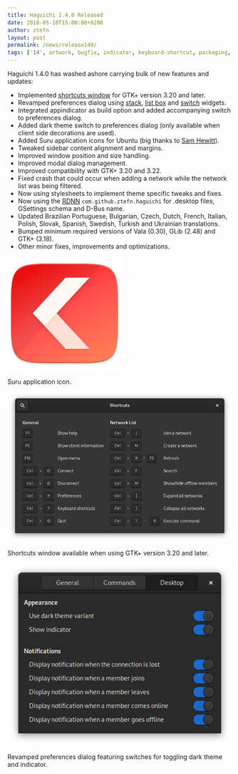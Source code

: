 ```yaml
---
title: Haguichi 1.4.0 Released
date: 2018-05-10T15:00:00+0200
author: ztefn
layout: post
permalink: /news/release140/
tags: ['14', artwork, bugfix, indicator, keyboard-shortcut, packaging, release, translation]
---
```

Haguichi 1.4.0 has washed ashore carrying bulk of new features and updates:

  * Implemented <a href="https://docs.gtk.org/gtk3/class.ShortcutsWindow.html" target="_blank">shortcuts window</a> for GTK+ version 3.20 and later.
  * Revamped preferences dialog using <a href="https://docs.gtk.org/gtk3/class.Stack.html" target="_blank">stack</a>, <a href="https://docs.gtk.org/gtk3/class.ListBox.html" target="_blank">list box</a> and <a href="https://docs.gtk.org/gtk3/class.Switch.html" target="_blank">switch</a> widgets.
  * Integrated appindicator as build option and added accompanying switch to preferences dialog.
  * Added dark theme switch to preferences dialog (only available when client side decorations are used).
  * Added Suru application icons for Ubuntu (big thanks to <a href="https://samuelhewitt.com" target="_blank">Sam Hewitt</a>).
  * Tweaked sidebar content alignment and margins.
  * Improved window position and size handling.
  * Improved modal dialog management.
  * Improved compatibility with GTK+ 3.20 and 3.22.
  * Fixed crash that could occur when adding a network while the network list was being filtered.
  * Now using stylesheets to implement theme specific tweaks and fixes.
  * Now using the <a href="https://en.wikipedia.org/wiki/Reverse_domain_name_notation" target="_blank"><abbr title="Reverse domain name notation">RDNN</abbr></a> `com.github.ztefn.haguichi` for .desktop files, GSettings schema and D-Bus name.
  * Updated Brazilian Portuguese, Bulgarian, Czech, Dutch, French, Italian, Polish, Slovak, Spanish, Swedish, Turkish and Ukrainian translations.
  * Bumped minimum required versions of Vala (0.30), GLib (2.48) and GTK+ (3.18).
  * Other minor fixes, improvements and optimizations.

<div class="caption center-text">
  <img src="https://github.com/ztefn/haguichi/blob/master/data/icons/Suru/256x256/apps/haguichi.png?raw=true" srcset="https://github.com/ztefn/haguichi/blob/master/data/icons/Suru/256x256@2x/apps/haguichi.png?raw=true 2x" alt="Haguichi Icon" />
  <p class="caption-text">Suru application icon.</p>
</div>

<div class="caption center-text">
  <img src="/resources/shortcuts-window.png" srcset="/resources/shortcuts-window-2x.png 2x" alt="Shortcuts Window" />
  <p class="caption-text">Shortcuts window available when using GTK+ version 3.20 and later.</p>
</div>

<div class="caption center-text">
  <img src="/resources/preferences-desktop.png" srcset="/resources/preferences-desktop-2x.png 2x" alt="Preferences Desktop Tab" />
  <p class="caption-text">Revamped preferences dialog featuring switches for toggling dark theme and indicator.</p>
</div>
